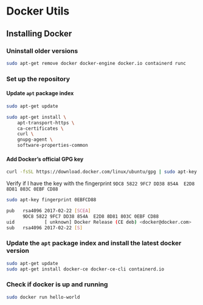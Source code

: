 # Docker Utils
## Installing Docker
### Uninstall older versions
```sh
sudo apt-get remove docker docker-engine docker.io containerd runc
````
### Set up the repository
#### Update ```apt``` package index
```sh
sudo apt-get update

sudo apt-get install \
    apt-transport-https \
    ca-certificates \
    curl \
    gnupg-agent \
    software-properties-common
```
#### Add Docker’s official GPG key
```sh
curl -fsSL https://download.docker.com/linux/ubuntu/gpg | sudo apt-key add -
```
Verify if I have the key with the fingerprint ```9DC8 5822 9FC7 DD38 854A  E2D8 8D81 803C 0EBF CD88```
```sh
sudo apt-key fingerprint 0EBFCD88

pub   rsa4096 2017-02-22 [SCEA]
      9DC8 5822 9FC7 DD38 854A  E2D8 8D81 803C 0EBF CD88
uid           [ unknown] Docker Release (CE deb) <docker@docker.com>
sub   rsa4096 2017-02-22 [S]
```
### Update the ```apt``` package index and install the latest docker version
```sh
sudo apt-get update
sudo apt-get install docker-ce docker-ce-cli containerd.io
```
### Check if docker is up and running
```sh
sudo docker run hello-world
```
